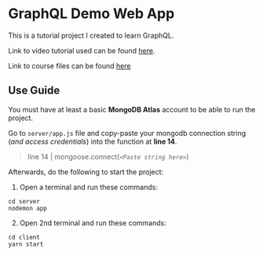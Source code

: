# GraphQL Demo Web App 

This is a tutorial project I created to learn GraphQL. 

Link to video tutorial used can be found [here](https://youtu.be/ed8SzALpx1Q).

Link to course files can be found [here](https://github.com/iamshaunjp/graphql-playlist)

## Use Guide
You must have at least a basic **MongoDB Atlas** account to be able to run the project.

Go to `server/app.js` file and copy-paste your mongodb connection string (_and access credentials_) into the function at **line 14**.
> line 14 | mongoose.connect(_`<Paste string here>`_)

Afterwards, do the following to start the project: 
1) Open a terminal and run these commands:
```
cd server
nodemon app
```
2) Open 2nd terminal and run these commands:
```
cd client
yarn start
```

